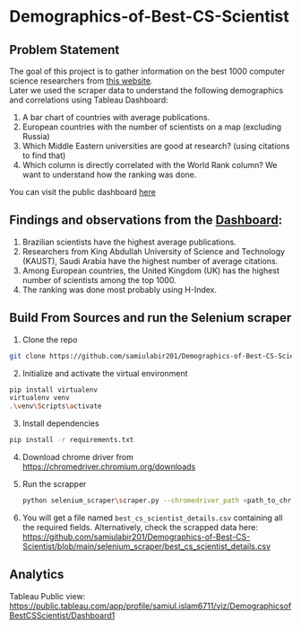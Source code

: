 # Demographics-of-Best-CS-Scientist

## Problem Statement
The goal of this project is to gather information on the best 1000 computer science researchers from [this website](https://research.com/scientists-rankings/computer-science). </br>
Later we used the scraper data to understand the following demographics and correlations using Tableau Dashboard:

1. A bar chart of countries with average publications.
2. European countries with the number of scientists on a map (excluding Russia)
3. Which Middle Eastern universities are good at research? (using citations to find that)
4. Which column is directly correlated with the World Rank column? We want to understand how the ranking was done.

You can visit the public dashboard [here](https://public.tableau.com/app/profile/samiul.islam6711/viz/DemographicsofBestCSScientist/Dashboard1)

## Findings and observations from the [Dashboard](https://public.tableau.com/app/profile/samiul.islam6711/viz/DemographicsofBestCSScientist/Dashboard1):

1. Brazilian scientists have the highest average publications.
2. Researchers from King Abdullah University of Science and Technology (KAUST), Saudi Arabia have the highest number of average citations.
3. Among European countries, the United Kingdom (UK) has the highest number of scientists among the top 1000.
4. The ranking was done most probably using H-Index.


## Build From Sources and run the Selenium scraper 


1. Clone the repo

```bash
git clone https://github.com/samiulabir201/Demographics-of-Best-CS-Scientist
```

2. Initialize and activate the virtual environment

```bash
pip install virtualenv
virtualenv venv
.\venv\Scripts\activate
```

3. Install dependencies

```bash
pip install -r requirements.txt
```

4. Download chrome driver from https://chromedriver.chromium.org/downloads

5. Run the scrapper

   ```bash
   python selenium_scraper\scraper.py --chromedriver_path <path_to_chromedriver>
   ```
6. You will get a file named `best_cs_scientist_details.csv` containing all the required fields. Alternatively, check the scrapped data here: https://github.com/samiulabir201/Demographics-of-Best-CS-Scientist/blob/main/selenium_scraper/best_cs_scientist_details.csv

## Analytics   
Tableau Public view: https://public.tableau.com/app/profile/samiul.islam6711/viz/DemographicsofBestCSScientist/Dashboard1
